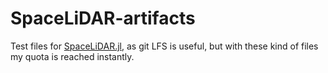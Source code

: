 # SpaceLiDAR-artifacts
Test files for [SpaceLiDAR.jl](https://github.com/evetion/spacelidar.jl), as git LFS is useful, but with these kind of files my quota is reached instantly.
